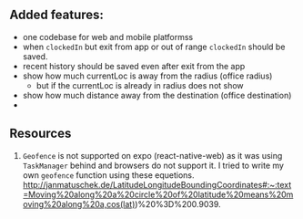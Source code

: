 ## Added features:

- one codebase for web and mobile platformss
- when `clockedIn` but exit from app or out of range `clockedIn` should be saved.
- recent history should be saved even after exit from the app
- show how much currentLoc is away from the radius (office radius)
  - but if the currentLoc is already in radius does not show
- show how much distance away from the destination (office destination)
-

## Resources

1. `Geofence` is not supported on expo (react-native-web) as it was using `TaskManager` behind and browsers do not support it.
   I tried to write my own `geofence` function using these equetions.
   http://janmatuschek.de/LatitudeLongitudeBoundingCoordinates#:~:text=Moving%20along%20a%20circle%20of%20latitude%20means%20moving%20along%20a,cos(lat))%20%3D%200.9039.
